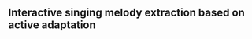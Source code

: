 **Interactive singing melody extraction based on active adaptation**
------------------------------------------------------------------------------
